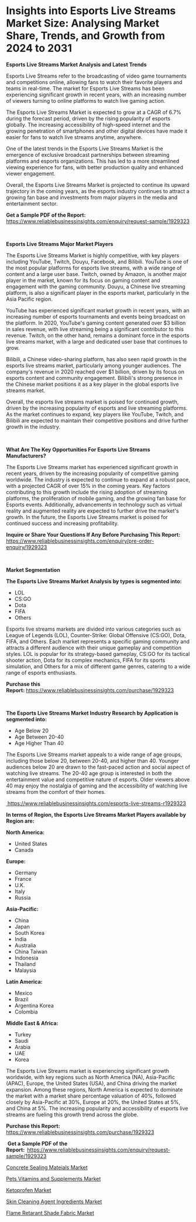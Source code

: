 <p><h1>Insights into Esports Live Streams Market Size: Analysing Market Share, Trends, and Growth from 2024 to 2031</h1></p><p><strong>Esports Live Streams Market Analysis and Latest Trends</strong></p>
<p><p>Esports Live Streams refer to the broadcasting of video game tournaments and competitions online, allowing fans to watch their favorite players and teams in real-time. The market for Esports Live Streams has been experiencing significant growth in recent years, with an increasing number of viewers turning to online platforms to watch live gaming action.</p><p>The Esports Live Streams Market is expected to grow at a CAGR of 6.7% during the forecast period, driven by the rising popularity of esports globally. The increasing accessibility of high-speed internet and the growing penetration of smartphones and other digital devices have made it easier for fans to watch live streams anytime, anywhere.</p><p>One of the latest trends in the Esports Live Streams Market is the emergence of exclusive broadcast partnerships between streaming platforms and esports organizations. This has led to a more streamlined viewing experience for fans, with better production quality and enhanced viewer engagement.</p><p>Overall, the Esports Live Streams Market is projected to continue its upward trajectory in the coming years, as the esports industry continues to attract a growing fan base and investments from major players in the media and entertainment sector.</p></p>
<p><strong>Get a Sample PDF of the Report:&nbsp;</strong> <a href="https://www.reliablebusinessinsights.com/enquiry/request-sample/1929323">https://www.reliablebusinessinsights.com/enquiry/request-sample/1929323</a></p>
<p>&nbsp;</p>
<p><strong>Esports Live Streams Major Market Players</strong></p>
<p><p>The Esports Live Streams Market is highly competitive, with key players including YouTube, Twitch, Douyu, Facebook, and Bilibili. YouTube is one of the most popular platforms for esports live streams, with a wide range of content and a large user base. Twitch, owned by Amazon, is another major player in the market, known for its focus on gaming content and engagement with the gaming community. Douyu, a Chinese live streaming platform, is also a significant player in the esports market, particularly in the Asia Pacific region.</p><p>YouTube has experienced significant market growth in recent years, with an increasing number of esports tournaments and events being broadcast on the platform. In 2020, YouTube's gaming content generated over $3 billion in sales revenue, with live streaming being a significant contributor to this revenue. Twitch, on the other hand, remains a dominant force in the esports live streams market, with a large and dedicated user base that continues to grow.</p><p>Bilibili, a Chinese video-sharing platform, has also seen rapid growth in the esports live streams market, particularly among younger audiences. The company's revenue in 2020 reached over $1 billion, driven by its focus on esports content and community engagement. Bilibili's strong presence in the Chinese market positions it as a key player in the global esports live streams market.</p><p>Overall, the esports live streams market is poised for continued growth, driven by the increasing popularity of esports and live streaming platforms. As the market continues to expand, key players like YouTube, Twitch, and Bilibili are expected to maintain their competitive positions and drive further growth in the industry.</p></p>
<p>&nbsp;</p>
<p><strong>What Are The Key Opportunities For Esports Live Streams Manufacturers?</strong></p>
<p><p>The Esports Live Streams market has experienced significant growth in recent years, driven by the increasing popularity of competitive gaming worldwide. The industry is expected to continue to expand at a robust pace, with a projected CAGR of over 15% in the coming years. Key factors contributing to this growth include the rising adoption of streaming platforms, the proliferation of mobile gaming, and the growing fan base for Esports events. Additionally, advancements in technology such as virtual reality and augmented reality are expected to further drive the market's growth. In the future, the Esports Live Streams market is poised for continued success and increasing profitability.</p></p>
<p><strong>Inquire or Share Your Questions If Any Before Purchasing This Report:</strong> <a href="https://www.reliablebusinessinsights.com/enquiry/pre-order-enquiry/1929323">https://www.reliablebusinessinsights.com/enquiry/pre-order-enquiry/1929323</a></p>
<p>&nbsp;</p>
<p><strong>Market Segmentation</strong></p>
<p><strong>The Esports Live Streams Market Analysis by types is segmented into:</strong></p>
<p><ul><li>LOL</li><li>CS:GO</li><li>Dota</li><li>FIFA</li><li>Others</li></ul></p>
<p><p>Esports live streams markets are divided into various categories such as League of Legends (LOL), Counter-Strike: Global Offensive (CS:GO), Dota, FIFA, and Others. Each market represents a specific gaming community and attracts a different audience with their unique gameplay and competition styles. LOL is popular for its strategy-based gameplay, CS:GO for its tactical shooter action, Dota for its complex mechanics, FIFA for its sports simulation, and Others for a mix of different game genres, catering to a wide range of esports enthusiasts.</p></p>
<p><strong>Purchase this Report:&nbsp;</strong><a href="https://www.reliablebusinessinsights.com/purchase/1929323">https://www.reliablebusinessinsights.com/purchase/1929323</a></p>
<p>&nbsp;</p>
<p><strong>The Esports Live Streams Market Industry Research by Application is segmented into:</strong></p>
<p><ul><li>Age Below 20</li><li>Age Between 20-40</li><li>Age Higher Than 40</li></ul></p>
<p><p>The Esports Live Streams market appeals to a wide range of age groups, including those below 20, between 20-40, and higher than 40. Younger audiences below 20 are drawn to the fast-paced action and social aspect of watching live streams. The 20-40 age group is interested in both the entertainment value and competitive nature of esports. Older viewers above 40 may enjoy the nostalgia of gaming and the accessibility of watching live streams from the comfort of their homes.</p></p>
<p><a href="https://www.reliablebusinessinsights.com/esports-live-streams-r1929323">&nbsp;https://www.reliablebusinessinsights.com/esports-live-streams-r1929323</a></p>
<p><strong>In terms of Region, the Esports Live Streams Market Players available by Region are:</strong></p>
<p>
    <p> <strong> North America: </strong>
        <ul>
            <li>United States</li>
            <li>Canada</li>
        </ul>
        </p> 
    <p> <strong> Europe: </strong>
        <ul>
            <li>Germany</li>
            <li>France</li>
            <li>U.K.</li>
            <li>Italy</li>
            <li>Russia</li>
        </ul>
        </p> 
    <p> <strong> Asia-Pacific: </strong>
        <ul>
            <li>China</li>
            <li>Japan</li>
            <li>South Korea</li>
            <li>India</li>
            <li>Australia</li>
            <li>China Taiwan</li>
            <li>Indonesia</li>
            <li>Thailand</li>
            <li>Malaysia</li>
        </ul>
        </p> 
    <p> <strong> Latin America: </strong>
        <ul>
            <li>Mexico</li>
            <li>Brazil</li>
            <li>Argentina Korea</li>
            <li>Colombia</li>
        </ul>
        </p> 
    <p> <strong> Middle East & Africa: </strong>
        <ul>
            <li>Turkey</li>
            <li>Saudi</li>
            <li>Arabia</li>
            <li>UAE</li>
            <li>Korea</li>
        </ul>
    </p>
    </p>
<p><p>The Esports Live Streams market is experiencing significant growth worldwide, with key regions such as North America (NA), Asia-Pacific (APAC), Europe, the United States (USA), and China driving the market expansion. Among these regions, North America is expected to dominate the market with a market share percentage valuation of 40%, followed closely by Asia-Pacific at 30%, Europe at 20%, the United States at 5%, and China at 5%. The increasing popularity and accessibility of esports live streams are fueling this growth trend across the globe.</p></p>
<p><strong>Purchase this Report: </strong><a href="https://www.reliablebusinessinsights.com/purchase/1929323">https://www.reliablebusinessinsights.com/purchase/1929323</a></p>
<p>&nbsp;<strong>Get a Sample PDF of the Report:&nbsp;&nbsp;</strong><a href="https://www.reliablebusinessinsights.com/enquiry/request-sample/1929323">https://www.reliablebusinessinsights.com/enquiry/request-sample/1929323</a></p>
<p><strong></strong></p>
<p><p><a href="https://github.com/YashRP12/Market-Research-Report-List-5/blob/main/concrete-sealing-mateials-market.md">Concrete Sealing Mateials Market</a></p><p><a href="https://github.com/khayangel/Market-Research-Report-List-4/blob/main/pets-vitamins-and-supplements-market.md">Pets Vitamins and Supplements Market</a></p><p><a href="https://www.linkedin.com/pulse/ketoprofen-market-trends-focusing-insight-forecast-analysis-forsf">Ketoprofen Market</a></p><p><a href="https://medium.com/@carol.alsopr44536/skin-cleaning-agent-ingredients-market-investigation-industry-evolution-and-forecast-till-2031-eabfb4fbecca">Skin Cleaning Agent Ingredients Market</a></p><p><a href="https://medium.com/@ralphyoung1949/flame-retarant-shade-fabric-market-forecasts-market-trends-and-impact-analysis-2024-2031-b31cd62cfbf6">Flame Retarant Shade Fabric Market</a></p></p>